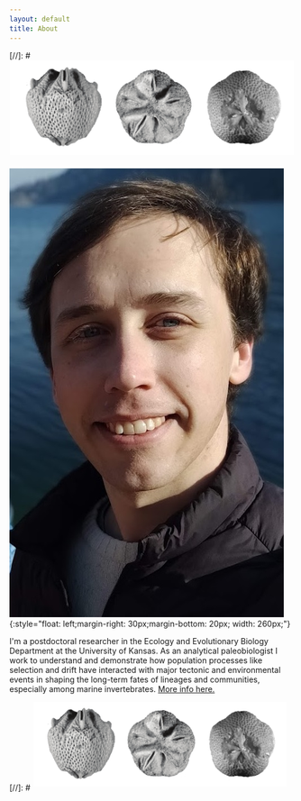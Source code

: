 ```yaml
---
layout: default
title: About
---
```



[//]: # <img src="/assets/img/crinoids.png"  style="clear:left: left;margin-left: 1px;margin-bottom: 7px; width: 800px;">

![tpf](/assets/img/me.jpg){:style="float: left;margin-right: 30px;margin-bottom: 20px; width: 260px;"}

I'm a postdoctoral researcher in the Ecology and Evolutionary Biology Department at the University of Kansas. As an analytical paleobiologist I work to understand and demonstrate how population processes like selection and drift have interacted with major tectonic and environmental events in shaping the long-term fates of lineages and communities, especially among marine invertebrates. <a href="https://jgsaulsbury.com/projects">More info here.</a>

[//]: # <img src="/assets/img/crinoids.png"  style="clear:left: left;margin-left: 1px;margin-bottom: 7px; width: 450px;">
